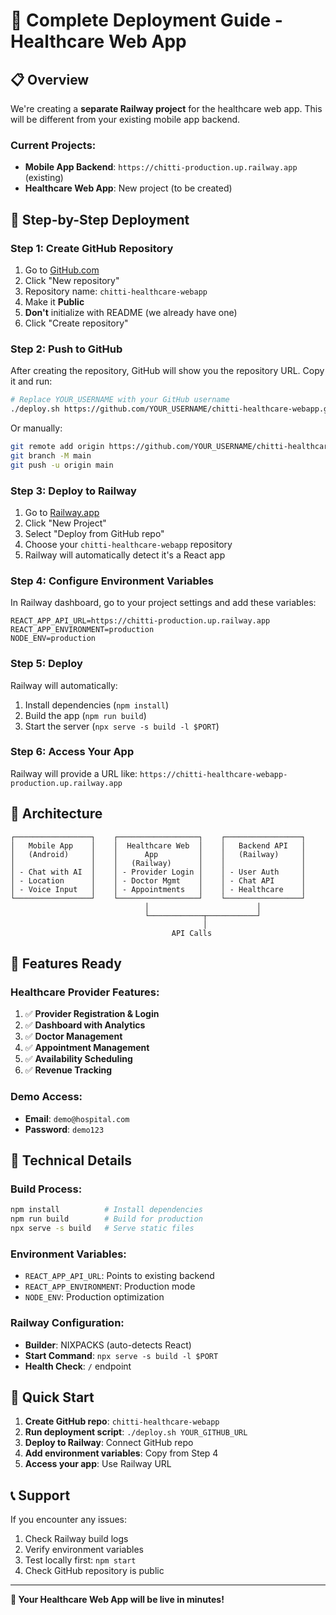 # 🚀 Complete Deployment Guide - Healthcare Web App

## 📋 Overview

We're creating a **separate Railway project** for the healthcare web app. This will be different from your existing mobile app backend.

### **Current Projects:**
- **Mobile App Backend**: `https://chitti-production.up.railway.app` (existing)
- **Healthcare Web App**: New project (to be created)

## 🎯 Step-by-Step Deployment

### **Step 1: Create GitHub Repository**

1. Go to [GitHub.com](https://github.com)
2. Click "New repository"
3. Repository name: `chitti-healthcare-webapp`
4. Make it **Public**
5. **Don't** initialize with README (we already have one)
6. Click "Create repository"

### **Step 2: Push to GitHub**

After creating the repository, GitHub will show you the repository URL. Copy it and run:

```bash
# Replace YOUR_USERNAME with your GitHub username
./deploy.sh https://github.com/YOUR_USERNAME/chitti-healthcare-webapp.git
```

Or manually:
```bash
git remote add origin https://github.com/YOUR_USERNAME/chitti-healthcare-webapp.git
git branch -M main
git push -u origin main
```

### **Step 3: Deploy to Railway**

1. Go to [Railway.app](https://railway.app)
2. Click "New Project"
3. Select "Deploy from GitHub repo"
4. Choose your `chitti-healthcare-webapp` repository
5. Railway will automatically detect it's a React app

### **Step 4: Configure Environment Variables**

In Railway dashboard, go to your project settings and add these variables:

```env
REACT_APP_API_URL=https://chitti-production.up.railway.app
REACT_APP_ENVIRONMENT=production
NODE_ENV=production
```

### **Step 5: Deploy**

Railway will automatically:
1. Install dependencies (`npm install`)
2. Build the app (`npm run build`)
3. Start the server (`npx serve -s build -l $PORT`)

### **Step 6: Access Your App**

Railway will provide a URL like:
`https://chitti-healthcare-webapp-production.up.railway.app`

## 🔗 Architecture

```
┌─────────────────┐    ┌──────────────────┐    ┌─────────────────┐
│   Mobile App    │    │  Healthcare Web  │    │   Backend API   │
│   (Android)     │    │      App         │    │   (Railway)     │
│                 │    │   (Railway)      │    │                 │
│ - Chat with AI  │    │ - Provider Login │    │ - User Auth     │
│ - Location      │    │ - Doctor Mgmt    │    │ - Chat API      │
│ - Voice Input   │    │ - Appointments   │    │ - Healthcare    │
└─────────────────┘    └──────────────────┘    └─────────────────┘
                              │                        │
                              └────────────┬───────────┘
                                           │
                                    API Calls
```

## 🎨 Features Ready

### **Healthcare Provider Features:**
1. ✅ **Provider Registration & Login**
2. ✅ **Dashboard with Analytics**
3. ✅ **Doctor Management**
4. ✅ **Appointment Management**
5. ✅ **Availability Scheduling**
6. ✅ **Revenue Tracking**

### **Demo Access:**
- **Email**: `demo@hospital.com`
- **Password**: `demo123`

## 🔧 Technical Details

### **Build Process:**
```bash
npm install          # Install dependencies
npm run build        # Build for production
npx serve -s build   # Serve static files
```

### **Environment Variables:**
- `REACT_APP_API_URL`: Points to existing backend
- `REACT_APP_ENVIRONMENT`: Production mode
- `NODE_ENV`: Production optimization

### **Railway Configuration:**
- **Builder**: NIXPACKS (auto-detects React)
- **Start Command**: `npx serve -s build -l $PORT`
- **Health Check**: `/` endpoint

## 🚀 Quick Start

1. **Create GitHub repo**: `chitti-healthcare-webapp`
2. **Run deployment script**: `./deploy.sh YOUR_GITHUB_URL`
3. **Deploy to Railway**: Connect GitHub repo
4. **Add environment variables**: Copy from Step 4
5. **Access your app**: Use Railway URL

## 📞 Support

If you encounter any issues:
1. Check Railway build logs
2. Verify environment variables
3. Test locally first: `npm start`
4. Check GitHub repository is public

---

**🎉 Your Healthcare Web App will be live in minutes!** 